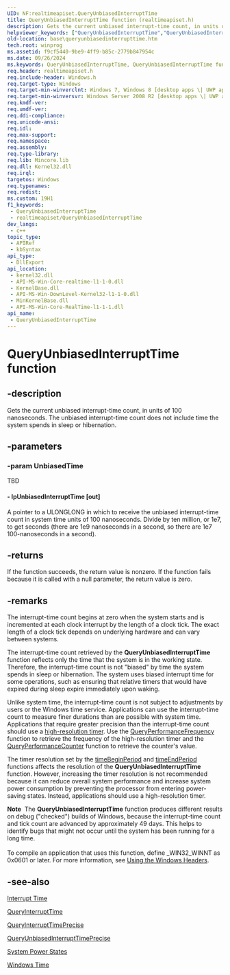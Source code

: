 ```yaml
---
UID: NF:realtimeapiset.QueryUnbiasedInterruptTime
title: QueryUnbiasedInterruptTime function (realtimeapiset.h)
description: Gets the current unbiased interrupt-time count, in units of 100 nanoseconds. The unbiased interrupt-time count does not include time the system spends in sleep or hibernation.
helpviewer_keywords: ["QueryUnbiasedInterruptTime","QueryUnbiasedInterruptTime function","base.queryunbiasedinterrupttime","realtimeapiset/QueryUnbiasedInterruptTime"]
old-location: base\queryunbiasedinterrupttime.htm
tech.root: winprog
ms.assetid: f9cf5440-9be9-4ff9-b85c-2779b847954c
ms.date: 09/26/2024
ms.keywords: QueryUnbiasedInterruptTime, QueryUnbiasedInterruptTime function, base.queryunbiasedinterrupttime, realtimeapiset/QueryUnbiasedInterruptTime
req.header: realtimeapiset.h
req.include-header: Windows.h
req.target-type: Windows
req.target-min-winverclnt: Windows 7, Windows 8 [desktop apps \| UWP apps]
req.target-min-winversvr: Windows Server 2008 R2 [desktop apps \| UWP apps]
req.kmdf-ver: 
req.umdf-ver: 
req.ddi-compliance: 
req.unicode-ansi: 
req.idl: 
req.max-support: 
req.namespace: 
req.assembly: 
req.type-library: 
req.lib: Mincore.lib
req.dll: Kernel32.dll
req.irql: 
targetos: Windows
req.typenames: 
req.redist: 
ms.custom: 19H1
f1_keywords:
 - QueryUnbiasedInterruptTime
 - realtimeapiset/QueryUnbiasedInterruptTime
dev_langs:
 - c++
topic_type:
 - APIRef
 - kbSyntax
api_type:
 - DllExport
api_location:
 - kernel32.dll
 - API-MS-Win-Core-realtime-l1-1-0.dll
 - KernelBase.dll
 - API-MS-Win-DownLevel-Kernel32-l1-1-0.dll
 - MinKernelBase.dll
 - API-MS-Win-Core-RealTime-l1-1-1.dll
api_name:
 - QueryUnbiasedInterruptTime
---
```


# QueryUnbiasedInterruptTime function


## -description

Gets the current unbiased interrupt-time count, in units of 100 nanoseconds. The unbiased interrupt-time count does not include time the system spends in sleep or hibernation.

## -parameters

### -param UnbiasedTime

TBD




#### - lpUnbiasedInterruptTime [out]

A pointer to a ULONGLONG in which to receive the unbiased interrupt-time count in system time units of 100 nanoseconds. Divide by ten million, or 1e7, to get seconds (there are 1e9 nanoseconds in a second, so there are 1e7 100-nanoseconds in a second).

## -returns

If the function succeeds, the return value is nonzero. If the function fails because it is called with a null parameter, the return value is zero.

## -remarks

The interrupt-time count begins at zero when the system starts and is incremented at each clock interrupt by the length of a clock tick. The exact length of a clock tick depends on underlying hardware and can vary between systems.

The interrupt-time count retrieved by the <b>QueryUnbiasedInterruptTime</b> function reflects only the time that the system is in the working state. Therefore, the interrupt-time count is not "biased" by time the system spends in sleep or hibernation. The system uses biased interrupt time for some operations, such as ensuring that relative timers that would have expired during sleep expire immediately upon waking.

Unlike system time, the interrupt-time count is not subject to adjustments by users or the Windows time service. Applications can use the interrupt-time count to measure finer durations than are possible with system time. Applications that require greater precision than the interrupt-time count should use a <a href="/windows/desktop/winmsg/about-timers">high-resolution timer</a>. Use the <a href="/windows/desktop/api/profileapi/nf-profileapi-queryperformancefrequency">QueryPerformanceFrequency</a> function to retrieve the frequency of the high-resolution timer and the <a href="/windows/desktop/api/profileapi/nf-profileapi-queryperformancecounter">QueryPerformanceCounter</a> function to retrieve the counter's value.

The  timer resolution set by the <a href="/windows/desktop/api/timeapi/nf-timeapi-timebeginperiod">timeBeginPeriod</a> and <a href="/windows/desktop/api/timeapi/nf-timeapi-timeendperiod">timeEndPeriod</a> functions affects the resolution of  the <b>QueryUnbiasedInterruptTime</b> function. However, increasing the timer resolution is not recommended because it can reduce overall system performance and   increase system power consumption by preventing the processor from entering power-saving states. Instead, applications should use a high-resolution timer.

<div class="alert"><b>Note</b>  The <b>QueryUnbiasedInterruptTime</b> function produces different results on debug ("checked") builds of Windows, because the interrupt-time count and tick count are advanced by approximately 49 days. This helps to identify bugs that might not occur until the system has been running for a long time.</div>
<div> </div>
To compile an application that uses this function, define _WIN32_WINNT as 0x0601 or later. For more information, see 
<a href="/windows/desktop/WinProg/using-the-windows-headers">Using the Windows Headers</a>.

## -see-also

<a href="/windows/desktop/SysInfo/interrupt-time">Interrupt Time</a>



<a href="/windows/desktop/api/realtimeapiset/nf-realtimeapiset-queryinterrupttime">QueryInterruptTime</a>



<a href="/windows/desktop/api/realtimeapiset/nf-realtimeapiset-queryinterrupttimeprecise">QueryInterruptTimePrecise</a>



<a href="/windows/desktop/api/realtimeapiset/nf-realtimeapiset-queryunbiasedinterrupttimeprecise">QueryUnbiasedInterruptTimePrecise</a>



<a href="/windows/desktop/Power/system-power-states">System Power States</a>



<a href="/windows/desktop/SysInfo/windows-time">Windows Time</a>